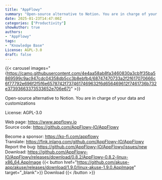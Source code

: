 ```yaml
---
title: "AppFlowy"
summary: "Open-source alternative to Notion. You are in charge of your data and customizations"
date: 2025-01-23T14:47:00Z
categories: ["Productivity"]
showAuthor: true
authors:
- "AppFlowy"
tags: 
- "Knowledge Base"
License: AGPL-3.0
draft: false
---
```


{{< carousel images="{https://camo.githubusercontent.com/4e4aa58ab8fa3460830a3cb1f35ba5869599c9ac947cdc04358db5cc3b8ebfb4/68747470733a2f2f617070666c6f77792e696f2f5f6e6578742f7374617469632f6d656469612f7461736b732e37393663373533652e706e67}" >}}

Open-source alternative to Notion. You are in charge of your data and customizations

License: AGPL-3.0

Web page: <https://www.appflowy.io>  
Source code: <https://github.com/AppFlowy-IO/AppFlowy>

Become a sponsor: <https://ko-fi.com/appflowy>  
Translate: <https://fink.inlang.com/github.com/AppFlowy-IO/AppFlowy>  
Report the bug: <https://github.com/AppFlowy-IO/AppFlowy/issues/new>  
Download: <https://github.com/AppFlowy-IO/AppFlowy/releases/download/0.8.2/AppFlowy-0.8.2-linux-x86_64.AppImage>
{{< button href="https://github.com/akuse-app/akuse/releases/download/1.9.0/linux-akuse-1.9.0.AppImage" target="_blank">}}
Download
{{< /button >}}